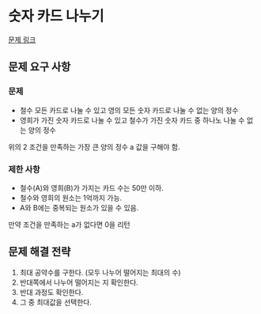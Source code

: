 # 숫자 카드 나누기

[문제 링크](https://school.programmers.co.kr/learn/courses/30/lessons/135807?language=java)

## 문제 요구 사항

### 문제

- 철수 모든 카드로 나눌 수 있고 영의 모든 숫자 카드로 나눌 수 없는 양의 정수
- 영희가 가진 숫자 카드로 나눌 수 있고 철수가 가진 숫자 카드 중 하나노 나눌 수 없는 양의 정수

위의 2 조건을 만족하는 가장 큰 양의 정수 a 값을 구해야 함.

### 제한 사항
- 철수(A)와 영희(B)가 가지는 카드 수는 50만 이하.
- 철수와 영희의 원소는 1억까지 가능.
- A와 B에는 중복되는 원소가 있을 수 있음.

만약 조건을 만족하는 a가 없다면 0을 리턴

## 문제 해결 전략

1. 최대 공약수를 구한다. (모두 나누어 떨어지는 최대의 수)
2. 반대쪽에서 나누어 떨어지는 지 확인한다.
3. 반대 과정도 확인한다.
4. 그 중 최대값을 선택한다.
